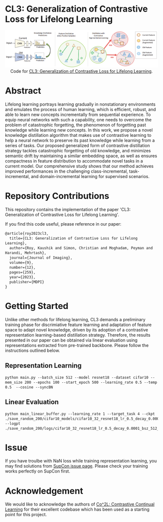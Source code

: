 # CL3: Generalization of Contrastive Loss for Lifelong Learning

<p align="center" style="text-align: center;">
    <img src="figures/cl3.png"/>
    Code for <a style='ext-align: center;' href="www.mdpi.com/2313-433X/9/12/259">CL3: Generalization of Contrastive Loss for Lifelong Learning</a>.
</p>


# Abstract
Lifelong learning portrays learning gradually in nonstationary environments and emulates
the process of human learning, which is efficient, robust, and able to learn new concepts incrementally
from sequential experience. To equip neural networks with such a capability, one needs to overcome
the problem of catastrophic forgetting, the phenomenon of forgetting past knowledge while learning
new concepts. In this work, we propose a novel knowledge distillation algorithm that makes use of
contrastive learning to help a neural network to preserve its past knowledge while learning from a
series of tasks. Our proposed generalized form of contrastive distillation strategy tackles catastrophic
forgetting of old knowledge, and minimizes semantic drift by maintaining a similar embedding space,
as well as ensures compactness in feature distribution to accommodate novel tasks in a current model.
Our comprehensive study shows that our method achieves improved performances in the challenging
class-incremental, task-incremental, and domain-incremental learning for supervised scenarios.


# Repository Contributions

This repository contains the implementation of the paper 'CL3: Generalization of Contrastive Loss for Lifelong Learning'. 

If you find this code useful, please reference in our paper:

```
@article{roy2023cl3,
  title={CL3: Generalization of Contrastive Loss for Lifelong Learning},
  author={Roy, Kaushik and Simon, Christian and Moghadam, Peyman and Harandi, Mehrtash},
  journal={Journal of Imaging},
  volume={9},
  number={12},
  pages={259},
  year={2023},
  publisher={MDPI}
}
```

# Getting Started

Unlike other methods for lifelong learning, CL3 demands a preliminary training phase for discrimiative feature learning and adaptation of feature space to adapt novel knowledge, driven by its adoption of a contrastive representation learning-based distillation strategy. Therefore, the results presented in our paper can be obtained via linear evaluation using representations extracted from pre-trained  backbone. Please follow the instructions outlined below.

## Representation Learning
```
python main.py --batch_size 512 --model resnet18 --dataset cifar10 --mem_size 200 --epochs 100 --start_epoch 500 --learning_rate 0.5 --temp 0.5  --cosine --syncBN
```

## Linear Evaluation
```
python main_linear_buffer.py --learning_rate 1 --target_task 4 --ckpt ./save_random_200/cifar10_models/cifar10_32_resnet18_lr_0.5_decay_0.0001_bsz_512_temp_0.5_momentum_1.000_trial_0_500_100_1.0_cosine_warm/ --logpt ./save_random_200/logs/cifar10_32_resnet18_lr_0.5_decay_0.0001_bsz_512_temp_0.5_momentum_1.000_trial_0_500_100_1.0_cosine_warm/
```

# Issue

If you have troulbe with NaN loss while training representation learning, you may find solutions from [SupCon issue page](https://github.com/HobbitLong/SupContrast/issues). Please check your training works perfectly on SupCon first. 


# Acknowledgement
We would like to acknowledge the authors of [Co^2L: Contrastive Continual Learning](https://github.com/chaht01/co2l) for their excellent codebase which has been used as a starting point for this project.